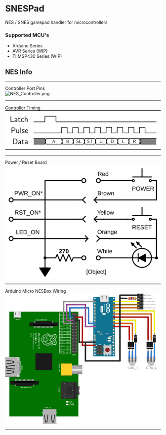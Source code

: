 # SNESPad
NES / SNES gamepad handler for microcontrollers

### Supported MCU's
* Arduino Series
* AVR Series (WIP)
* TI MSP430 Series (WIP)


## NES Info
***
Controller Port Pins  
![NES_Controller.png](images/nes-controller_port.png)
***
Controller Timing  
![timing.png](images/nes-controller_timing.png)
***
Power / Reset Board  
![Power/Reset](images/nes-power_reset_button.svg)
***
Arduino Micro NESBox Wiring  
![ArduinoMicro](images//nes-arduino_board_micro.svg)
***